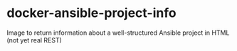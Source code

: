 # docker-ansible-project-info
Image to return information about a well-structured Ansible project in HTML (not yet real REST)
